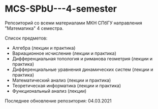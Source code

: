 # MCS-SPbU---4-semester
Репозиторий со всеми материалами МКН СПбГУ направления "Математика" 4 семестра.

Список предметов:
+ Алгебра (лекции и практика)
+ Вариационное исчисление (лекции и практика)
+ Дифференциальная топология и риманова геометрия (лекции и практика)
+ Дифференциальные уравнения динамических систем (лекции и практика)
+ Математический анализ (лекции и практика)
+ Теоретическая информатика (лекции и практика)
+ Функциональный анализ (лекции)

Последнее обновление репозитория: 04.03.2021
